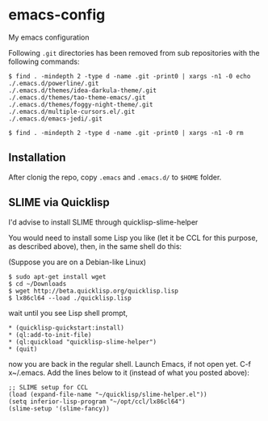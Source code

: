 # emacs-config
My emacs configuration

Following `.git` directories has been removed from sub repositories with the following commands:

    $ find . -mindepth 2 -type d -name .git -print0 | xargs -n1 -0 echo
    ./.emacs.d/powerline/.git
    ./.emacs.d/themes/idea-darkula-theme/.git
    ./.emacs.d/themes/tao-theme-emacs/.git
    ./.emacs.d/themes/foggy-night-theme/.git
    ./.emacs.d/multiple-cursors.el/.git
    ./.emacs.d/emacs-jedi/.git

    $ find . -mindepth 2 -type d -name .git -print0 | xargs -n1 -0 rm

## Installation

After clonig the repo, copy `.emacs` and `.emacs.d/` to `$HOME` folder.

## SLIME via Quicklisp

I'd advise to install SLIME through quicklisp-slime-helper

You would need to install some Lisp you like (let it be CCL for this purpose, as described above), then, in the same shell do this:

(Suppose you are on a Debian-like Linux)

    $ sudo apt-get install wget
    $ cd ~/Downloads
    $ wget http://beta.quicklisp.org/quicklisp.lisp
    $ lx86cl64 --load ./quicklisp.lisp

wait until you see Lisp shell prompt,

    * (quicklisp-quickstart:install)
    * (ql:add-to-init-file)
    * (ql:quickload "quicklisp-slime-helper")
    * (quit)

now you are back in the regular shell. Launch Emacs, if not open yet. C-f x~/.emacs. Add the lines below to it (instead of what you posted above):

    ;; SLIME setup for CCL
    (load (expand-file-name "~/quicklisp/slime-helper.el"))
    (setq inferior-lisp-program "~/opt/ccl/lx86cl64")
    (slime-setup '(slime-fancy))

